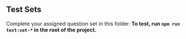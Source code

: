 ## Test Sets

Complete your assigned question set in this folder.
**To test, run `npm run test:set-*` in the root of the project.**
